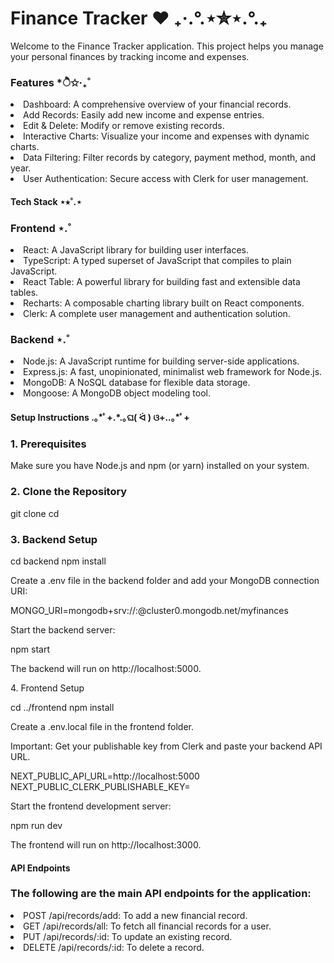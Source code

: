 <h1>Finance Tracker ❤️ ₊‧.°.⋆✮⋆.°.₊ </h1>

<p>Welcome to the Finance Tracker application. This project helps you manage your personal finances by tracking income and expenses.</p>

<h3>Features *ੈ✩‧₊˚</h3>

<li>Dashboard: A comprehensive overview of your financial records.</li>

<li>Add Records: Easily add new income and expense entries.</li>

<li>Edit & Delete: Modify or remove existing records.</li>

<li>Interactive Charts: Visualize your income and expenses with dynamic charts.</li>

<li>Data Filtering: Filter records by category, payment method, month, and year. </li>

<li>User Authentication: Secure access with Clerk for user management. </li>


<h4>Tech Stack ⋆⭒˚.⋆</h4>

<h3>Frontend ⋆.˚ </h3>

<li>React: A JavaScript library for building user interfaces.</li>

<li>TypeScript: A typed superset of JavaScript that compiles to plain JavaScript. </li>

<li>React Table: A powerful library for building fast and extensible data tables. </li>

<li>Recharts: A composable charting library built on React components. </li>

<li>Clerk: A complete user management and authentication solution. </li>

<h3>Backend ⋆.˚ </h3>

<li>Node.js: A JavaScript runtime for building server-side applications. </li>

<li>Express.js: A fast, unopinionated, minimalist web framework for Node.js. </li>

<li>MongoDB: A NoSQL database for flexible data storage. </li>

<li>Mongoose: A MongoDB object modeling tool. </li>


<h4>Setup Instructions .｡*ﾟ+.*.｡ଘ( ᐛ ) ଓ+..｡*ﾟ+</h4>

<h3>1. Prerequisites </h3>

<p>Make sure you have Node.js and npm (or yarn) installed on your system. </p>

<h3>2. Clone the Repository </h3>

git clone <apni-repository-ka-link-yahan-dalen>
cd <apni-repository-ka-naam>

<h3>3. Backend Setup </h3>

cd backend
npm install


<p> Create a .env file in the backend folder and add your MongoDB connection URI: </p>

MONGO_URI=mongodb+srv://<username>:<password>@cluster0.mongodb.net/myfinances

<p>Start the backend server: </p>

npm start

<p>The backend will run on http://localhost:5000. </p>

<p>4. Frontend Setup </p>

cd ../frontend
npm install

<p>Create a .env.local file in the frontend folder. </p>
Important: Get your publishable key from Clerk and paste your backend API URL.

NEXT_PUBLIC_API_URL=http://localhost:5000
NEXT_PUBLIC_CLERK_PUBLISHABLE_KEY=<apni-Clerk-key-yahan-dalen>


<p>Start the frontend development server: </p>

npm run dev

<p>The frontend will run on http://localhost:3000. </p>

<h4>API Endpoints </h4>

<h3>The following are the main API endpoints for the application: </h3>

<li>POST /api/records/add: To add a new financial record. </li>

<li>GET /api/records/all: To fetch all financial records for a user. </li>

<li>PUT /api/records/:id: To update an existing record. </li>

<li>DELETE /api/records/:id: To delete a record.</li>

